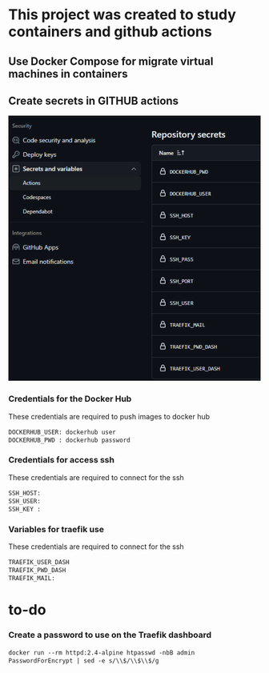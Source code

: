 # This project was created to study containers and github actions

## Use Docker Compose for migrate virtual machines in containers

## Create secrets in GITHUB actions

![Alt text](./img/secrets.png "secrets")

### Credentials for the Docker Hub
These credentials are required to push images to docker hub
```
DOCKERHUB_USER: dockerhub user
DOCKERHUB_PWD : dockerhub password
```
### Credentials for access ssh
These credentials are required to connect for the ssh
```
SSH_HOST: 
SSH_USER:
SSH_KEY : 
```
### Variables for traefik use
These credentials are required to connect for the ssh
```
TRAEFIK_USER_DASH
TRAEFIK_PWD_DASH
TRAEFIK_MAIL:
```

# to-do


### Create a password to use on the Traefik dashboard

```
docker run --rm httpd:2.4-alpine htpasswd -nbB admin PasswordForEncrypt | sed -e s/\\$/\\$\\$/g
```